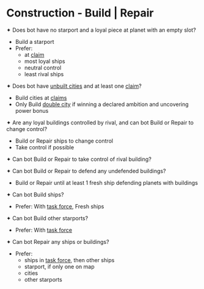 # Construction - Build | Repair

✦ Does bot have no starport and a loyal piece at planet with an empty slot?

- Build a starport
- Prefer:
	- at <ins>claim</ins>
	- most loyal ships
	- neutral control
	- least rival ships

✦ Does bot have <ins>unbuilt cities</ins> and at least one <ins>claim</ins>?

- Build cities at <ins>claims</ins>
- Only Build <ins>double city</ins> if winning a declared ambition and uncovering power bonus

✦ Are any loyal buildings controlled by rival, and can bot Build or Repair to change control?

- Build or Repair ships to change control
- Take control if possible

✦ Can bot Build or Repair to take control of rival building?

✦ Can bot Build or Repair to defend any undefended buildings?

- Build or Repair until at least 1 fresh ship defending planets with buildings

✦ Can bot Build ships?

- Prefer: With <ins>task force</ins>, Fresh ships

✦ Can bot Build other starports?

- Prefer: With <ins>task force</ins>

✦ Can bot Repair any ships or buildings?

- Prefer:
	- ships in <ins>task force</ins>, then other ships
	- starport, if only one on map
	- cities
	- other starports

<div class="pagebreak"> </div>
